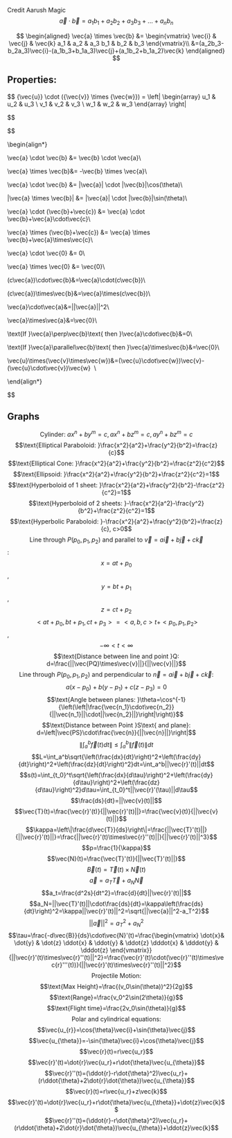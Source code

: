 Credit Aarush Magic
$$\vec{a} \cdot \vec{b} = a_1b_1+a_2b_2+a_3b_3+...+a_nb_n$$

$$
\begin{aligned}
\vec{a} \times \vec{b} &=
\begin{vmatrix} \vec{i} & \vec{j} & \vec{k}
a_1 & a_2 & a_3
b_1 & b_2 & b_3  \end{vmatrix}\\
&=(a_2b_3-b_2a_3)\vec{i}-(a_1b_3+b_1a_3)\vec{j}+(a_1b_2+b_1a_2)\vec{k}
\end{aligned}
$$

## Properties:
$$
{\vec{u}} \cdot ({\vec{v}} \times {\vec{w}}) = 
\left|
\begin{array}
    u_1 & u_2 & u_3 \\
    v_1 & v_2 & v_3 \\
    w_1 & w_2 & w_3 
\end{array}
\right|

$$

$$

\begin{align*}

\vec{a} \cdot \vec{b} &= \vec{b} \cdot \vec{a}\\

\vec{a} \times \vec{b}&= -\vec{b} \times \vec{a}\\

\vec{a} \cdot \vec{b} &= |\vec{a}| \cdot |\vec{b}|\cos(\theta)\\

|\vec{a} \times \vec{b}| &= |\vec{a}| \cdot |\vec{b}|\sin(\theta)\\

\vec{a} \cdot (\vec{b}+\vec{c}) &= \vec{a} \cdot \vec{b}+\vec{a}\cdot\vec{c}\\

\vec{a} \times (\vec{b}+\vec{c}) &= \vec{a} \times \vec{b}+\vec{a}\times\vec{c}\\

\vec{a} \cdot \vec{0} &= 0\\

\vec{a} \times \vec{0} &= \vec{0}\\

(c\vec{a})\cdot\vec{b}&=\vec{a}\cdot(c\vec{b})\\

(c\vec{a})\times\vec{b}&=\vec{a}\times(c\vec{b})\\

\vec{a}\cdot\vec{a}&=||\vec{a}||^2\\

\vec{a}\times\vec{a}&=\vec{0}\\

\text{If }\vec{a}\perp\vec{b}\text{ then }\vec{a}\cdot\vec{b}&=0\\

\text{If }\vec{a}\parallel\vec{b}\text{ then }\vec{a}\times\vec{b}&=\vec{0}\\

\vec{u}\times(\vec{v}\times\vec{w})&=(\vec{u}\cdot\vec{w})\vec{v}-(\vec{u}\cdot\vec{v})\vec{w}  \\

\end{align*}

$$

## Graphs
$$\text{Cylinder: }ax^n+by^m=c,ax^n+bz^m=c,ay^n+bz^m=c$$
$$\text{Elliptical Paraboloid: }\frac{x^2}{a^2}+\frac{y^2}{b^2}=\frac{z}{c}$$
$$\text{Elliptical Cone: }\frac{x^2}{a^2}+\frac{y^2}{b^2}=\frac{z^2}{c^2}$$
$$\text{Ellipsoid: }\frac{x^2}{a^2}+\frac{y^2}{b^2}+\frac{z^2}{c^2}=1$$
$$\text{Hyperboloid of 1 sheet: }\frac{x^2}{a^2}+\frac{y^2}{b^2}-\frac{z^2}{c^2}=1$$
$$\text{Hyperboloid of 2 sheets: }-\frac{x^2}{a^2}-\frac{y^2}{b^2}+\frac{z^2}{c^2}=1$$
$$\text{Hyperbolic Paraboloid: }-\frac{x^2}{a^2}+\frac{y^2}{b^2}=\frac{z}{c}, c>0$$
$$\text{Line through }P(p_0,p_1,p_2)\text{ and parallel to }\vec{v}=a\vec{i}+b\vec{j}+c\vec{k}$$:
$$x=at+p_0$$, $$y=bt+p_1$$, $$z=ct+p_2$$
$$<at+p_0,bt+p_1,ct+p_3>=<a,b,c>t+<p_0,p_1,p_2>$$, $$-\infty<t<\infty$$
$$\text{Distance between line and point }Q: d=\frac{||\vec{PQ}\times\vec{v}||}{||\vec{v}||}$$
$$\text{Line through }P(p_0,p_1,p_2)\text{ and perpendicular to }\vec{n}=a\vec{i}+b\vec{j}+c\vec{k}:$$
$$a(x-p_0)+b(y-p_1)+c(z-p_3)=0$$
$$\text{Angle between planes: }\theta=\cos^{-1}{\left(\left|\frac{\vec{n_1}\cdot\vec{n_2}}{||\vec{n_1}||\cdot||\vec{n_2}||}\right|\right)}$$
$$\text{Distance between Point }S\text{ and plane}: d=\left|\vec{PS}\cdot\frac{\vec{n}}{||\vec{n}||}\right|$$
$$\left\|\int_a^b\vec{f}(t)d{t}\right\|\leq\int_a^b\|\vec{f}(t)\|d{t}$$
$$L=\int_a^b\sqrt{\left(\frac{dx}{dt}\right)^2+\left(\frac{dy}{dt}\right)^2+\left(\frac{dz}{dt}\right)^2}dt=\int_a^b||\vec{r}'(t)||dt$$
$$s(t)=\int_{t_0}^t\sqrt{\left(\frac{dx}{d\tau}\right)^2+\left(\frac{dy}{d\tau}\right)^2+\left(\frac{dz}{d\tau}\right)^2}d\tau=\int_{t_0}^t||\vec{r}'(\tau)||d\tau$$
$$\frac{ds}{dt}=||\vec{v}(t)||$$
$$\vec{T}(t)=\frac{\vec{r}'(t)}{||\vec{r}'(t)||}=\frac{\vec{v}(t)}{||\vec{v}(t)||}$$
$$\kappa=\left\|\frac{d\vec{T}}{ds}\right\|=\frac{||\vec{T}'(t)||}{||\vec{r}'(t)||}=\frac{||\vec{r}'(t)\times\vec{r}''(t)||}{||\vec{r}'(t)||^3}$$
$$p=\frac{1}{\kappa}$$
$$\vec{N}(t)=\frac{\vec{T}'(t)}{||\vec{T}'(t)||}$$
$$\vec{B}(t)=\vec{T}(t)\times\vec{N}(t)$$
$$\vec{a}=a_T\vec{T}+a_N\vec{N}$$
$$a_t=\frac{d^2s}{dt^2}=\frac{d}{dt}||\vec{r}'(t)||$$
$$a_N=||\vec{T}'(t)||\cdot\frac{ds}{dt}=\kappa\left(\frac{ds}{dt}\right)^2=\kappa||\vec{r}'(t)||^2=\sqrt{||\vec{a}||^2-a_T^2}$$
$$||\vec{a}||^2=a_T^2+a_N^2$$
$$\tau=\frac{-d\vec{B}}{ds}\cdot\vec{N}'(t)=\frac{\begin{vmatrix} \dot{x}& \dot{y} & \dot{z}
\ddot{x} & \ddot{y} & \ddot{z}
\dddot{x} & \dddot{y} & \dddot{z}  \end{vmatrix}}{||\vec{r}'(t)\times\vec{r}''(t)||^2}=\frac{\vec{r}'(t)\cdot(\vec{r}''(t)\times\vec{r}'''(t))}{||\vec{r}'(t)\times\vec{r}''(t)||^2}$$
$$\text{Projectile Motion: }$$
$$\text{Max Height}=\frac{(v_0\sin(\theta))^2}{2g}$$
$$\text{Range}=\frac{v_0^2\sin(2\theta)}{g}$$
$$\text{Flight time}=\frac{2v_0\sin(\theta)}{g}$$
$$\text{Polar and cylindrical equations: }$$
$$\vec{u_{r}}=\cos{\theta}\vec{i}+\sin{\theta}\vec{j}$$
$$\vec{u_{\theta}}=-\sin{\theta}\vec{i}+\cos{\theta}\vec{j}$$
$$\vec{r}(t)=r\vec{u_r}$$
$$\vec{r}'(t)=\dot{r}\vec{u_r}+r\dot{\theta}\vec{u_{\theta}}$$
$$\vec{r}''(t)=(\ddot{r}-r\dot{\theta}^2)\vec{u_r}+(r\ddot{\theta}+2\dot{r}\dot{\theta})\vec{u_{\theta}}$$
$$\vec{r}(t)=r\vec{u_r}+z\vec{k}$$
$$\vec{r}'(t)=\dot{r}\vec{u_r}+r\dot{\theta}\vec{u_{\theta}}+\dot{z}\vec{k}$$
$$\vec{r}''(t)=(\ddot{r}-r\dot{\theta}^2)\vec{u_r}+(r\ddot{\theta}+2\dot{r}\dot{\theta})\vec{u_{\theta}}+\ddot{z}\vec{k}$$

